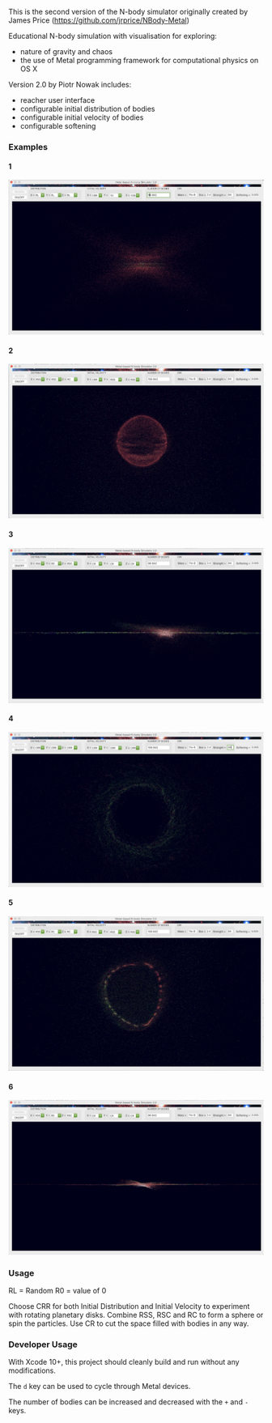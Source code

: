 This is the second version of the N-body simulator originally created by James Price (https://github.com/jrprice/NBody-Metal) 

Educational N-body simulation with visualisation for exploring:
- nature of gravity and chaos 
- the use of Metal programming framework for computational physics on OS X

Version 2.0  by Piotr Nowak includes:
- reacher user interface
- configurable initial distribution of bodies
- configurable initial velocity of bodies
- configurable softening


### Examples
#### 1
![](https://raw.githubusercontent.com/nowakpi/NBody-Metal/screenshots/snapshot2.0a.png)
#### 2
![](https://raw.githubusercontent.com/nowakpi/NBody-Metal/screenshots/snapshot2.0b.png)
#### 3
![](https://raw.githubusercontent.com/nowakpi/NBody-Metal/screenshots/snapshot2.0e.png)
#### 4
![](https://raw.githubusercontent.com/nowakpi/NBody-Metal/screenshots/snapshot2.0c.png)
#### 5
![](https://raw.githubusercontent.com/nowakpi/NBody-Metal/screenshots/snapshot2.0d.png)
#### 6
![](https://raw.githubusercontent.com/nowakpi/NBody-Metal/screenshots/snapshot2.0f.png)

### Usage

RL = Random
R0 = value of 0

Choose CRR for both Initial Distribution and Initial Velocity to experiment with rotating planetary disks.
Combine RSS, RSC and RC to form a sphere or spin the particles.
Use CR to cut the space filled with bodies in any way.

### Developer Usage

With Xcode 10+, this project should cleanly build and run without any modifications.

The `d` key can be used to cycle through Metal devices.

The number of bodies can be increased and decreased with the `+` and `-` keys.
